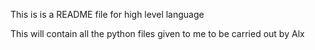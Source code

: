This is is a README file for high level language

This will contain all the python files given to me to be carried out by Alx
